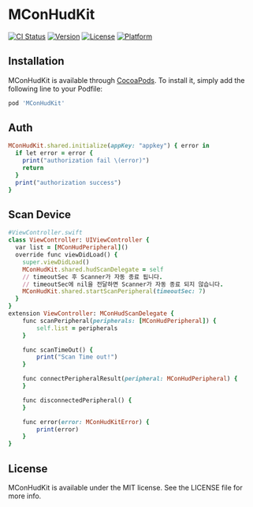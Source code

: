 # MConHudKit

[![CI Status](https://img.shields.io/travis/developers@telecons.co.kr/MConHudKit.svg?style=flat)](https://travis-ci.org/developers@telecons.co.kr/MConHudKit)
[![Version](https://img.shields.io/cocoapods/v/MConHudKit.svg?style=flat)](https://cocoapods.org/pods/MConHudKit)
[![License](https://img.shields.io/cocoapods/l/MConHudKit.svg?style=flat)](https://cocoapods.org/pods/MConHudKit)
[![Platform](https://img.shields.io/cocoapods/p/MConHudKit.svg?style=flat)](https://cocoapods.org/pods/MConHudKit)

## Installation

MConHudKit is available through [CocoaPods](https://cocoapods.org). To install
it, simply add the following line to your Podfile:

```ruby
pod 'MConHudKit'
```

## Auth

```ruby
MConHudKit.shared.initialize(appKey: "appkey") { error in
  if let error = error {
    print("authorization fail \(error)")
    return
  }
  print("authorization success")
}
```

## Scan Device
```ruby
#ViewController.swift
class ViewController: UIViewController {
  var list = [MConHudPeripheral]()
  override func viewDidLoad() {
    super.viewDidLoad()
    MConHudKit.shared.hudScanDelegate = self
    // timeoutSec 후 Scanner가 자동 종료 됩니다.
    // timeoutSec에 nil을 전달하면 Scanner가 자동 종료 되지 않습니다.
    MConHudKit.shared.startScanPeripheral(timeoutSec: 7)
  }
}
extension ViewController: MConHudScanDelegate {
    func scanPeripheral(peripherals: [MConHudPeripheral]) {
        self.list = peripherals
    }

    func scanTimeOut() {
        print("Scan Time out!")
    }

    func connectPeripheralResult(peripheral: MConHudPeripheral) {
    }

    func disconnectedPeripheral() {
    }

    func error(error: MConHudKitError) {
        print(error)
    }
}
```

## License

MConHudKit is available under the MIT license. See the LICENSE file for more info.
